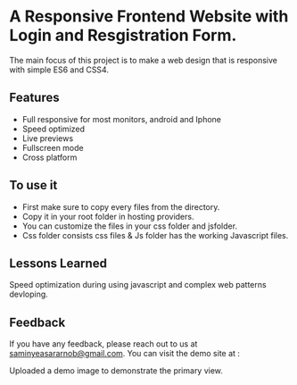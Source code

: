 
# A Responsive Frontend Website with Login and Resgistration Form.

The main focus of this project is to make a web design that is responsive with simple ES6 and CSS4.


## Features

- Full responsive for most monitors, android and Iphone
- Speed optimized
- Live previews
- Fullscreen mode
- Cross platform


## To use it 

- First make sure to copy every files from the directory.
- Copy it in your root folder in hosting providers.
- You can customize the files in your css folder and jsfolder.
- Css folder consists css files & Js folder has the working Javascript files.



## Lessons Learned

Speed optimization during using javascript and complex web patterns devloping.


## Feedback

If you have any feedback, please reach out to us at saminyeasararnob@gmail.com.
You can visit the demo site at :

Uploaded a demo image to demonstrate the primary view.
